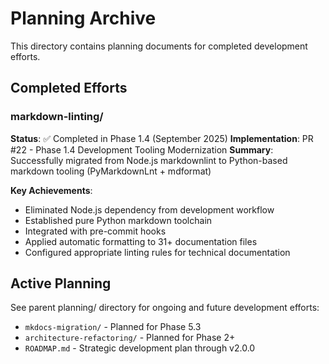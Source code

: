 # Planning Archive

This directory contains planning documents for completed development efforts.

## Completed Efforts

### markdown-linting/

**Status**: ✅ Completed in Phase 1.4 (September 2025) **Implementation**: PR #22
\- Phase 1.4 Development Tooling Modernization **Summary**: Successfully migrated
from Node.js markdownlint to Python-based markdown tooling (PyMarkdownLnt +
mdformat)

**Key Achievements**:

- Eliminated Node.js dependency from development workflow
- Established pure Python markdown toolchain
- Integrated with pre-commit hooks
- Applied automatic formatting to 31+ documentation files
- Configured appropriate linting rules for technical documentation

## Active Planning

See parent planning/ directory for ongoing and future development efforts:

- `mkdocs-migration/` - Planned for Phase 5.3
- `architecture-refactoring/` - Planned for Phase 2+
- `ROADMAP.md` - Strategic development plan through v2.0.0
